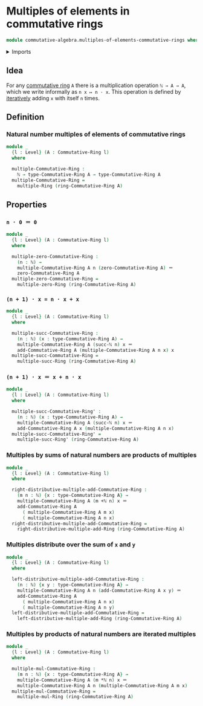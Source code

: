 # Multiples of elements in commutative rings

```agda
module commutative-algebra.multiples-of-elements-commutative-rings where
```

<details><summary>Imports</summary>

```agda
open import commutative-algebra.commutative-rings

open import elementary-number-theory.addition-natural-numbers
open import elementary-number-theory.multiplication-natural-numbers
open import elementary-number-theory.natural-numbers

open import foundation.identity-types
open import foundation.universe-levels

open import ring-theory.multiples-of-elements-rings
```

</details>

## Idea

For any [commutative ring](commutative-algebra.commutative-rings.md) `A` there
is a multiplication operation `ℕ → A → A`, which we write informally as
`n x ↦ n · x`. This operation is defined by
[iteratively](foundation.iterating-functions.md) adding `x` with itself `n`
times.

## Definition

### Natural number multiples of elements of commutative rings

```agda
module _
  {l : Level} (A : Commutative-Ring l)
  where

  multiple-Commutative-Ring :
    ℕ → type-Commutative-Ring A → type-Commutative-Ring A
  multiple-Commutative-Ring =
    multiple-Ring (ring-Commutative-Ring A)
```

## Properties

### `n · 0 ＝ 0`

```agda
module _
  {l : Level} (A : Commutative-Ring l)
  where

  multiple-zero-Commutative-Ring :
    (n : ℕ) →
    multiple-Commutative-Ring A n (zero-Commutative-Ring A) ＝
    zero-Commutative-Ring A
  multiple-zero-Commutative-Ring =
    multiple-zero-Ring (ring-Commutative-Ring A)
```

### `(n + 1) · x = n · x + x`

```agda
module _
  {l : Level} (A : Commutative-Ring l)
  where

  multiple-succ-Commutative-Ring :
    (n : ℕ) (x : type-Commutative-Ring A) →
    multiple-Commutative-Ring A (succ-ℕ n) x ＝
    add-Commutative-Ring A (multiple-Commutative-Ring A n x) x
  multiple-succ-Commutative-Ring =
    multiple-succ-Ring (ring-Commutative-Ring A)
```

### `(n + 1) · x ＝ x + n · x`

```agda
module _
  {l : Level} (A : Commutative-Ring l)
  where

  multiple-succ-Commutative-Ring' :
    (n : ℕ) (x : type-Commutative-Ring A) →
    multiple-Commutative-Ring A (succ-ℕ n) x ＝
    add-Commutative-Ring A x (multiple-Commutative-Ring A n x)
  multiple-succ-Commutative-Ring' =
    multiple-succ-Ring' (ring-Commutative-Ring A)
```

### Multiples by sums of natural numbers are products of multiples

```agda
module _
  {l : Level} (A : Commutative-Ring l)
  where

  right-distributive-multiple-add-Commutative-Ring :
    (m n : ℕ) {x : type-Commutative-Ring A} →
    multiple-Commutative-Ring A (m +ℕ n) x ＝
    add-Commutative-Ring A
      ( multiple-Commutative-Ring A m x)
      ( multiple-Commutative-Ring A n x)
  right-distributive-multiple-add-Commutative-Ring =
    right-distributive-multiple-add-Ring (ring-Commutative-Ring A)
```

### Multiples distribute over the sum of `x` and `y`

```agda
module _
  {l : Level} (A : Commutative-Ring l)
  where

  left-distributive-multiple-add-Commutative-Ring :
    (n : ℕ) {x y : type-Commutative-Ring A} →
    multiple-Commutative-Ring A n (add-Commutative-Ring A x y) ＝
    add-Commutative-Ring A
      ( multiple-Commutative-Ring A n x)
      ( multiple-Commutative-Ring A n y)
  left-distributive-multiple-add-Commutative-Ring =
    left-distributive-multiple-add-Ring (ring-Commutative-Ring A)
```

### Multiples by products of natural numbers are iterated multiples

```agda
module _
  {l : Level} (A : Commutative-Ring l)
  where

  multiple-mul-Commutative-Ring :
    (m n : ℕ) {x : type-Commutative-Ring A} →
    multiple-Commutative-Ring A (m *ℕ n) x ＝
    multiple-Commutative-Ring A n (multiple-Commutative-Ring A m x)
  multiple-mul-Commutative-Ring =
    multiple-mul-Ring (ring-Commutative-Ring A)
```
